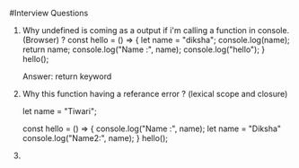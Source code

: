 #Interview Questions

1. Why undefined is coming as a output if i'm calling a function in console.(Browser) ?
   const hello = () => {
   let name = "diksha";
   console.log(name);
   return name;
   console.log("Name :", name);
   console.log("hello");
   }
   hello();

   Answer: return keyword

2. Why this function having a referance error ? (lexical scope and closure)

   let name = "Tiwari";

   const hello = () => {
   console.log("Name :", name);
   let name = "Diksha"
   console.log("Name2:", name);
   }
   hello();

3.
